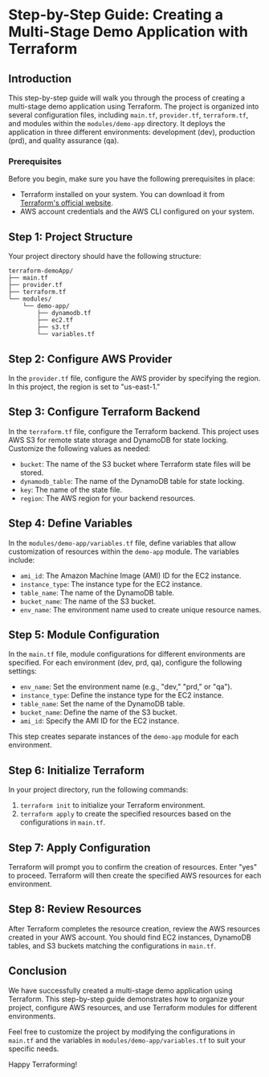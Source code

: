 # Step-by-Step Guide: Creating a Multi-Stage Demo Application with Terraform

## Introduction
This step-by-step guide will walk you through the process of creating a multi-stage demo application using Terraform. The project is organized into several configuration files, including `main.tf`, `provider.tf`, `terraform.tf`, and modules within the `modules/demo-app` directory. It deploys the application in three different environments: development (dev), production (prd), and quality assurance (qa).

### Prerequisites
Before you begin, make sure you have the following prerequisites in place:
- Terraform installed on your system. You can download it from [Terraform's official website](https://www.terraform.io/downloads.html).
- AWS account credentials and the AWS CLI configured on your system.

## Step 1: Project Structure
Your project directory should have the following structure:

```
terraform-demoApp/
├── main.tf
├── provider.tf
├── terraform.tf
└── modules/
    └── demo-app/
        ├── dynamodb.tf
        ├── ec2.tf
        ├── s3.tf
        └── variables.tf
```

## Step 2: Configure AWS Provider
In the `provider.tf` file, configure the AWS provider by specifying the region. In this project, the region is set to "us-east-1."

## Step 3: Configure Terraform Backend
In the `terraform.tf` file, configure the Terraform backend. This project uses AWS S3 for remote state storage and DynamoDB for state locking. Customize the following values as needed:
- `bucket`: The name of the S3 bucket where Terraform state files will be stored.
- `dynamodb_table`: The name of the DynamoDB table for state locking.
- `key`: The name of the state file.
- `region`: The AWS region for your backend resources.

## Step 4: Define Variables
In the `modules/demo-app/variables.tf` file, define variables that allow customization of resources within the `demo-app` module. The variables include:
- `ami_id`: The Amazon Machine Image (AMI) ID for the EC2 instance.
- `instance_type`: The instance type for the EC2 instance.
- `table_name`: The name of the DynamoDB table.
- `bucket_name`: The name of the S3 bucket.
- `env_name`: The environment name used to create unique resource names.

## Step 5: Module Configuration
In the `main.tf` file, module configurations for different environments are specified. For each environment (dev, prd, qa), configure the following settings:
- `env_name`: Set the environment name (e.g., "dev," "prd," or "qa").
- `instance_type`: Define the instance type for the EC2 instance.
- `table_name`: Set the name of the DynamoDB table.
- `bucket_name`: Define the name of the S3 bucket.
- `ami_id`: Specify the AMI ID for the EC2 instance.

This step creates separate instances of the `demo-app` module for each environment.

## Step 6: Initialize Terraform
In your project directory, run the following commands:
1. `terraform init` to initialize your Terraform environment.
2. `terraform apply` to create the specified resources based on the configurations in `main.tf`.

## Step 7: Apply Configuration
Terraform will prompt you to confirm the creation of resources. Enter "yes" to proceed. Terraform will then create the specified AWS resources for each environment.

## Step 8: Review Resources
After Terraform completes the resource creation, review the AWS resources created in your AWS account. You should find EC2 instances, DynamoDB tables, and S3 buckets matching the configurations in `main.tf`.

## Conclusion
We have successfully created a multi-stage demo application using Terraform. This step-by-step guide demonstrates how to organize your project, configure AWS resources, and use Terraform modules for different environments.

Feel free to customize the project by modifying the configurations in `main.tf` and the variables in `modules/demo-app/variables.tf` to suit your specific needs.

Happy Terraforming!